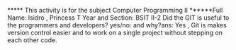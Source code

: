 ***** This activity is for the subject Computer Programming II ******Full Name: Isidro , Princess T
Year and Section: BSIT II-2
Did the GIT is useful to the programmers and developers? yes/no: and why?ans: Yes , Git is makes version control easier and to work on a single project without stepping on each other code.

